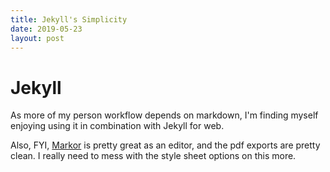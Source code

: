 ```yaml
---
title: Jekyll's Simplicity
date: 2019-05-23
layout: post
---
```

# Jekyll

As more of my person workflow depends on markdown, I'm finding myself enjoying using it in combination with Jekyll for web.

Also, FYI, [Markor](https://github.com/gsantner/markor) is pretty great as an editor, and the pdf exports are pretty clean. I really need to mess with the style sheet options on this more.
